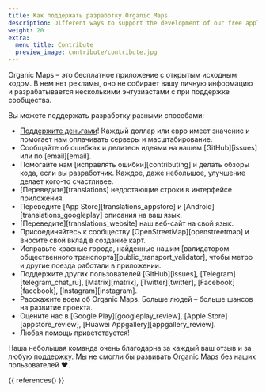 ```yaml
---
title: Как поддержать разработку Organic Maps
description: Different ways to support the development of our free application
weight: 20
extra:
  menu_title: Contribute
  preview_image: contribute/contribute.jpg
---
```


Organic Maps – это бесплатное приложение с открытым исходным кодом. В нем нет рекламы, оно не собирает вашу личную информацию и разрабатывается несколькими энтузиастами с при поддержке сообщества.

Вы можете поддержать разработку разными способами:

- [Поддержите деньгами](@/donate/index.ru.md)! Каждый доллар или евро имеет значение и помогает нам оплачивать серверы и масштабирование.
- Сообщайте об ошибках и делитесь идеями на нашем [GitHub][issues]
  или по [email][email].
- Помогайте нам [исправлять ошибки][contributing]
  и делать обзоры кода, если вы разработчик. Каждое, даже небольшое, улучшение делает кого-то счастливее.
- [Переведите][translations]
  недостающие строки в интерфейсе приложения.
- Переведите [App Store][translations_appstore]
  и [Android][translations_googleplay]
  описания на ваш язык.
- [Переведите][translations_website] наш веб-сайт на свой язык.
- Присоединяйтесь к сообществу [OpenStreetMap][openstreetmap] и вносите свой вклад в создание карт.
- Исправьте красные города, найденные нашим [валидатором общественного транспорта][public_transport_validator], чтобы метро и другие поезда работали в приложении.
- Поддержите других пользователей [GitHub][issues],
  [Telegram][telegram_chat_ru],
  [Matrix][matrix],
  [Twitter][twitter], [Facebook][facebook],
  [Instagram][instagram].
- Расскажите всем об Organic Maps. Больше людей – больше шансов на развитие проекта.
- Оцените нас в [Google Play][googleplay_review],
  [Apple Store][appstore_review],
  [Huawei Appgallery][appgallery_review].
- Любая помощь приветствуется!

Наша небольшая команда очень благодарна за каждый ваш отзыв и за любую поддержку. Мы не смогли бы развивать Organic Maps без наших пользователей ❤️.

{{ references() }}
